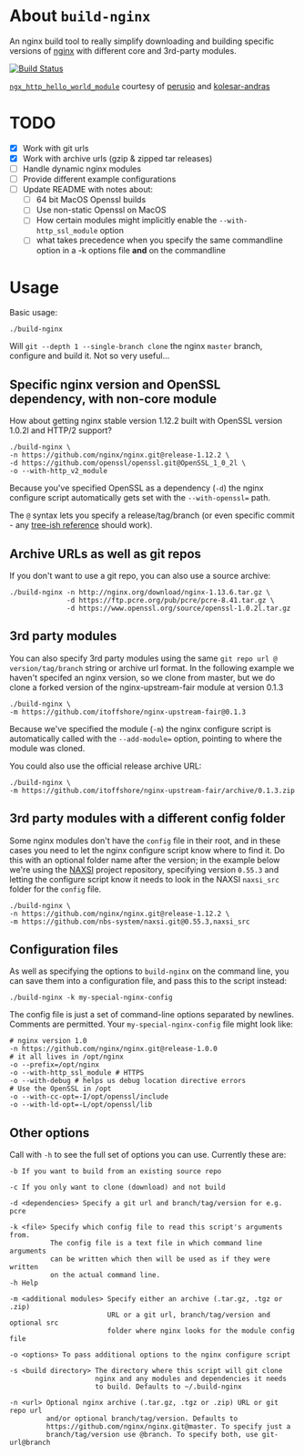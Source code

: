 # About `build-nginx`
An nginx build tool to really simplify downloading and building specific versions of [nginx](http://nginx.org/) with different core and 3rd-party modules.

[![Build Status](https://travis-ci.org/jaygooby/build-nginx.svg?branch=master)](https://travis-ci.org/jaygooby/build-nginx)

[`ngx_http_hello_world_module`](https://github.com/jaygooby/build-nginx/tree/hello-world-module) courtesy of [perusio](https://github.com/perusio/nginx-hello-world-module) and [kolesar-andras](https://github.com/kolesar-andras/nginx-hello-world-module/tree/content-length)

# TODO                                                                                                                                    

  - [x] Work with git urls
  - [x] Work with archive urls (gzip & zipped tar releases)
  - [ ] Handle dynamic nginx modules
  - [ ] Provide different example configurations
  - [ ] Update README with notes about:
    - [ ] 64 bit MacOS Openssl builds
    - [ ] Use non-static Openssl on MacOS
    - [ ] How certain modules might implicitly enable the `--with-http_ssl_module` option
    - [ ] what takes precedence when you specify the same commandline option in a -k options file **and** on the commandline

# Usage
Basic usage:

```
./build-nginx
```

Will `git --depth 1 --single-branch clone` the nginx `master` branch, configure and build it. Not so very useful...

## Specific nginx version and OpenSSL dependency, with non-core module
How about getting nginx stable version 1.12.2 built with OpenSSL version 1.0.2l and HTTP/2 support?

```
./build-nginx \
-n https://github.com/nginx/nginx.git@release-1.12.2 \
-d https://github.com/openssl/openssl.git@OpenSSL_1_0_2l \
-o --with-http_v2_module
```

Because you've specified OpenSSL as a dependency (`-d`) the nginx configure script automatically gets set with the `--with-openssl=` path.

The `@` syntax lets you specify a release/tag/branch (or even specific commit - any [tree-ish reference](https://git-scm.com/docs/gitglossary#gitglossary-aiddeftree-ishatree-ishalsotreeish) should work).

## Archive URLs as well as git repos
If you don't want to use a git repo, you can also use a source archive:

```
./build-nginx -n http://nginx.org/download/nginx-1.13.6.tar.gz \
              -d https://ftp.pcre.org/pub/pcre/pcre-8.41.tar.gz \
              -d https://www.openssl.org/source/openssl-1.0.2l.tar.gz
```

## 3rd party modules
You can also specify 3rd party modules using the same `git repo url @ version/tag/branch` string or archive url format. In the following example we haven't specifed an nginx version, so we clone from master, but we do clone a forked version of the nginx-upstream-fair module at version 0.1.3

```
./build-nginx \
-m https://github.com/itoffshore/nginx-upstream-fair@0.1.3
```

Because we've specified the module (`-m`) the nginx configure script is automatically called with the `--add-module=` option, pointing to where the module was cloned.

You could also use the official release archive URL:

```
./build-nginx \
-m https://github.com/itoffshore/nginx-upstream-fair/archive/0.1.3.zip
```

## 3rd party modules with a different config folder
Some nginx modules don't have the `config` file in their root, and in these cases you need to let the nginx configure script know where to find it. Do this with an optional folder name after the version; in the example below we're using the [NAXSI](https://github.com/nbs-system/naxsi) project repository, specifying version `0.55.3` and letting the configure script know it needs to look in the NAXSI `naxsi_src` folder for the `config` file.

```
./build-nginx \
-n https://github.com/nginx/nginx.git@release-1.12.2 \
-m https://github.com/nbs-system/naxsi.git@0.55.3,naxsi_src
```

## Configuration files
As well as specifying the options to `build-nginx` on the command line, you can save them into a configuration file, and pass this to the script instead:

```
./build-nginx -k my-special-nginx-config
```

The config file is just a set of command-line options separated by newlines. Comments are permitted. Your `my-special-nginx-config` file might look like:

```
# nginx version 1.0
-n https://github.com/nginx/nginx.git@release-1.0.0
# it all lives in /opt/nginx
-o --prefix=/opt/nginx
-o --with-http_ssl_module # HTTPS
-o --with-debug # helps us debug location directive errors
# Use the OpenSSL in /opt
-o --with-cc-opt=-I/opt/openssl/include
-o --with-ld-opt=-L/opt/openssl/lib
```

## Other options
Call with `-h` to see the full set of options you can use. Currently these are:

```
-b If you want to build from an existing source repo

-c If you only want to clone (download) and not build

-d <dependencies> Specify a git url and branch/tag/version for e.g. pcre

-k <file> Specify which config file to read this script's arguments from.
          The config file is a text file in which command line arguments
          can be written which then will be used as if they were written
          on the actual command line.
-h Help

-m <additional modules> Specify either an archive (.tar.gz, .tgz or .zip)
                        URL or a git url, branch/tag/version and optional src
                        folder where nginx looks for the module config file

-o <options> To pass additional options to the nginx configure script

-s <build directory> The directory where this script will git clone
                     nginx and any modules and dependencies it needs
                     to build. Defaults to ~/.build-nginx

-n <url> Optional nginx archive (.tar.gz, .tgz or .zip) URL or git repo url
         and/or optional branch/tag/version. Defaults to
         https://github.com/nginx/nginx.git@master. To specify just a
         branch/tag/version use @branch. To specify both, use git-url@branch

```
